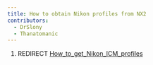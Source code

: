 ```yaml
---
title: How to obtain Nikon profiles from NX2
contributors:
  - DrSlony
  - Thanatomanic
---
```


1.  REDIRECT
    [How_to_get_Nikon_ICM_profiles](How_to_get_Nikon_ICM_profiles.md)
